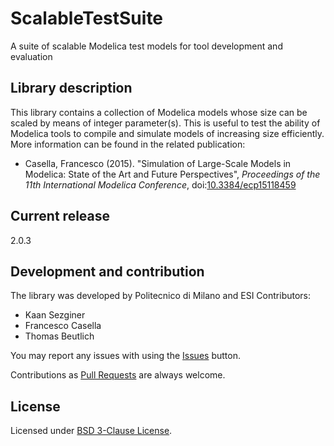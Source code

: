 ScalableTestSuite
=================
A suite of scalable Modelica test models for tool development and evaluation

## Library description

This library contains a collection of Modelica models whose size can be scaled by means of integer parameter(s). This is useful to test the ability of Modelica tools to compile and simulate models of increasing size efficiently. 
More information can be found in the related publication:
* Casella, Francesco (2015). "Simulation of Large-Scale Models in Modelica: State of the Art and Future Perspectives",
_Proceedings of the 11th International Modelica Conference_,
doi:[10.3384/ecp15118459][1]


## Current release

2.0.3

## Development and contribution
The library was developed by Politecnico di Milano and ESI 
Contributors:
- Kaan Sezginer
- Francesco Casella
- Thomas Beutlich

You may report any issues with using the [Issues](https://github.com/casella/ScalableTestSuite/issues) button.

Contributions as [Pull Requests](https://github.com/casella/ScalableTestSuite/pulls) are always welcome.

## License
Licensed under [BSD 3-Clause License](https://github.com/casella/ScalableTestSuite/blob/master/LICENSE.md).

[1]: http://dx.doi.org/10.3384/ecp15118459 "11th Modelica conference 2015"
